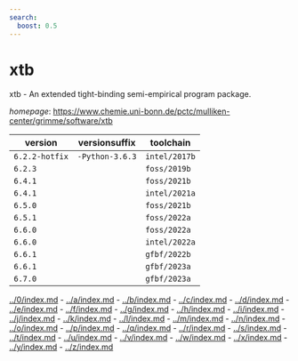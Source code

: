 ```yaml
---
search:
  boost: 0.5
---
```

# xtb

xtb - An extended tight-binding semi-empirical program package.

*homepage*: <https://www.chemie.uni-bonn.de/pctc/mulliken-center/grimme/software/xtb>

version | versionsuffix | toolchain
--------|---------------|----------
``6.2.2-hotfix`` | ``-Python-3.6.3`` | ``intel/2017b``
``6.2.3`` |  | ``foss/2019b``
``6.4.1`` |  | ``foss/2021b``
``6.4.1`` |  | ``intel/2021a``
``6.5.0`` |  | ``foss/2021b``
``6.5.1`` |  | ``foss/2022a``
``6.6.0`` |  | ``foss/2022a``
``6.6.0`` |  | ``intel/2022a``
``6.6.1`` |  | ``gfbf/2022b``
``6.6.1`` |  | ``gfbf/2023a``
``6.7.0`` |  | ``gfbf/2023a``

[../0/index.md](0) - [../a/index.md](a) - [../b/index.md](b) - [../c/index.md](c) - [../d/index.md](d) - [../e/index.md](e) - [../f/index.md](f) - [../g/index.md](g) - [../h/index.md](h) - [../i/index.md](i) - [../j/index.md](j) - [../k/index.md](k) - [../l/index.md](l) - [../m/index.md](m) - [../n/index.md](n) - [../o/index.md](o) - [../p/index.md](p) - [../q/index.md](q) - [../r/index.md](r) - [../s/index.md](s) - [../t/index.md](t) - [../u/index.md](u) - [../v/index.md](v) - [../w/index.md](w) - [../x/index.md](x) - [../y/index.md](y) - [../z/index.md](z)

